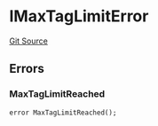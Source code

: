 # IMaxTagLimitError
[Git Source](https://github.com/thrackle-io/tron/blob/56352a4526d6a87b8ae2304732a66802674fba29/src/common/IErrors.sol)


## Errors
### MaxTagLimitReached

```solidity
error MaxTagLimitReached();
```

